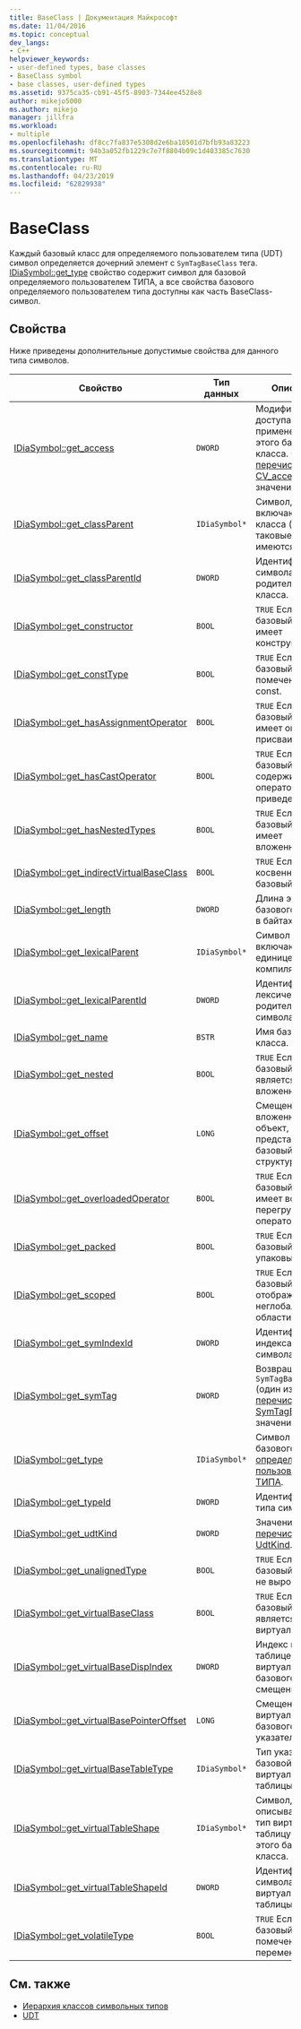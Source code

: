 ```yaml
---
title: BaseClass | Документация Майкрософт
ms.date: 11/04/2016
ms.topic: conceptual
dev_langs:
- C++
helpviewer_keywords:
- user-defined types, base classes
- BaseClass symbol
- base classes, user-defined types
ms.assetid: 9375ca35-cb91-45f5-8903-7344ee4528e8
author: mikejo5000
ms.author: mikejo
manager: jillfra
ms.workload:
- multiple
ms.openlocfilehash: df8cc7fa837e5308d2e6ba18501d7bfb93a83223
ms.sourcegitcommit: 94b3a052fb1229c7e7f8804b09c1d403385c7630
ms.translationtype: MT
ms.contentlocale: ru-RU
ms.lasthandoff: 04/23/2019
ms.locfileid: "62829938"
---
```

# <a name="baseclass"></a>BaseClass
Каждый базовый класс для определяемого пользователем типа (UDT) символ определяется дочерний элемент с `SymTagBaseClass` тега. [IDiaSymbol::get_type](../../debugger/debug-interface-access/idiasymbol-get-type.md) свойство содержит символ для базовой определяемого пользователем ТИПА, а все свойства базового определяемого пользователем типа доступны как часть BaseClass-символ.

## <a name="properties"></a>Свойства
 Ниже приведены дополнительные допустимые свойства для данного типа символов.

|Свойство|Тип данных|Описание|
|--------------|---------------|-----------------|
|[IDiaSymbol::get_access](../../debugger/debug-interface-access/idiasymbol-get-access.md)|`DWORD`|Модификатор доступа, примененный к этого базового класса. Один из [перечисление CV_access_e](../../debugger/debug-interface-access/cv-access-e.md) значения.|
|[IDiaSymbol::get_classParent](../../debugger/debug-interface-access/idiasymbol-get-classparent.md)|`IDiaSymbol*`|Символ, включающего класса (если таковые имеются).|
|[IDiaSymbol::get_classParentId](../../debugger/debug-interface-access/idiasymbol-get-classparentid.md)|`DWORD`|Идентификатор символа родительского класса.|
|[IDiaSymbol::get_constructor](../../debugger/debug-interface-access/idiasymbol-get-constructor.md)|`BOOL`|`TRUE` Если базовый класс имеет конструктор.|
|[IDiaSymbol::get_constType](../../debugger/debug-interface-access/idiasymbol-get-consttype.md)|`BOOL`|`TRUE` Если базовый класс помечен как const.|
|[IDiaSymbol::get_hasAssignmentOperator](../../debugger/debug-interface-access/idiasymbol-get-hasassignmentoperator.md)|`BOOL`|`TRUE` Если базовый класс имеет оператор присваивания.|
|[IDiaSymbol::get_hasCastOperator](../../debugger/debug-interface-access/idiasymbol-get-hascastoperator.md)|`BOOL`|`TRUE` Если базовый класс содержит оператора приведения.|
|[IDiaSymbol::get_hasNestedTypes](../../debugger/debug-interface-access/idiasymbol-get-hasnestedtypes.md)|`BOOL`|`TRUE` Если базовый класс имеет вложенные типы.|
|[IDiaSymbol::get_indirectVirtualBaseClass](../../debugger/debug-interface-access/idiasymbol-get-indirectvirtualbaseclass.md)|`BOOL`|`TRUE` Если косвенный базовый класс.|
|[IDiaSymbol::get_length](../../debugger/debug-interface-access/idiasymbol-get-length.md)|`DWORD`|Длина этого базового класса, в байтах.|
|[IDiaSymbol::get_lexicalParent](../../debugger/debug-interface-access/idiasymbol-get-lexicalparent.md)|`IDiaSymbol*`|Символ включающего единице компиляции.|
|[IDiaSymbol::get_lexicalParentId](../../debugger/debug-interface-access/idiasymbol-get-lexicalparentid.md)|`DWORD`|Идентификатор лексической родительского символа.|
|[IDiaSymbol::get_name](../../debugger/debug-interface-access/idiasymbol-get-name.md)|`BSTR`|Имя базового класса.|
|[IDiaSymbol::get_nested](../../debugger/debug-interface-access/idiasymbol-get-nested.md)|`BOOL`|`TRUE` Если базовый класс является вложенным.|
|[IDiaSymbol::get_offset](../../debugger/debug-interface-access/idiasymbol-get-offset.md)|`LONG`|Смещение вложенный объект, представляющий базовый класс в структуре.|
|[IDiaSymbol::get_overloadedOperator](../../debugger/debug-interface-access/idiasymbol-get-overloadedoperator.md)|`BOOL`|`TRUE` Если базовый класс имеет все перегруженные операторы.|
|[IDiaSymbol::get_packed](../../debugger/debug-interface-access/idiasymbol-get-packed.md)|`BOOL`|`TRUE` Если базовый класс, упаковывается.|
|[IDiaSymbol::get_scoped](../../debugger/debug-interface-access/idiasymbol-get-scoped.md)|`BOOL`|`TRUE` Если базовый класс отображается в неглобальные области.|
|[IDiaSymbol::get_symIndexId](../../debugger/debug-interface-access/idiasymbol-get-symindexid.md)|`DWORD`|Идентификатор индекса символа.|
|[IDiaSymbol::get_symTag](../../debugger/debug-interface-access/idiasymbol-get-symtag.md)|`DWORD`|Возвращает `SymTagBaseClass` (один из [перечисление SymTagEnum](../../debugger/debug-interface-access/symtagenum.md) значения).|
|[IDiaSymbol::get_type](../../debugger/debug-interface-access/idiasymbol-get-type.md)|`IDiaSymbol*`|Символ для базового класса [определяемого пользователем ТИПА](../../debugger/debug-interface-access/udt.md).|
|[IDiaSymbol::get_typeId](../../debugger/debug-interface-access/idiasymbol-get-typeid.md)|`DWORD`|Идентификатор типа символа.|
|[IDiaSymbol::get_udtKind](../../debugger/debug-interface-access/idiasymbol-get-udtkind.md)|`DWORD`|Значение из [перечисление UdtKind](../../debugger/debug-interface-access/udtkind.md).|
|[IDiaSymbol::get_unalignedType](../../debugger/debug-interface-access/idiasymbol-get-unalignedtype.md)|`BOOL`|`TRUE` Если базовый класс не выровнен.|
|[IDiaSymbol::get_virtualBaseClass](../../debugger/debug-interface-access/idiasymbol-get-virtualbaseclass.md)|`BOOL`|`TRUE` Если базовый класс является виртуальным.|
|[IDiaSymbol::get_virtualBaseDispIndex](../../debugger/debug-interface-access/idiasymbol-get-virtualbasedispindex.md)|`DWORD`|Индекс в таблице виртуального базового смещения.|
|[IDiaSymbol::get_virtualBasePointerOffset](../../debugger/debug-interface-access/idiasymbol-get-virtualbasepointeroffset.md)|`LONG`|Смещение виртуального базового указателя.|
|[IDiaSymbol::get_virtualBaseTableType](../../debugger/debug-interface-access/idiasymbol-get-virtualbasetabletype.md)|`IDiaSymbol*`|Тип указателя базовой виртуальной таблицы.|
|[IDiaSymbol::get_virtualTableShape](../../debugger/debug-interface-access/idiasymbol-get-virtualtableshape.md)|`IDiaSymbol*`|Символ, описывающий тип виртуальную таблицу для этого базового класса.|
|[IDiaSymbol::get_virtualTableShapeId](../../debugger/debug-interface-access/idiasymbol-get-virtualtableshapeid.md)|`DWORD`|Идентификатор символа фигуры виртуальной таблицы.|
|[IDiaSymbol::get_volatileType](../../debugger/debug-interface-access/idiasymbol-get-volatiletype.md)|`BOOL`|`TRUE` Если базовый класс помечен как переменное.|

## <a name="see-also"></a>См. также
- [Иерархия классов символьных типов](../../debugger/debug-interface-access/class-hierarchy-of-symbol-types.md)
- [UDT](../../debugger/debug-interface-access/udt.md)